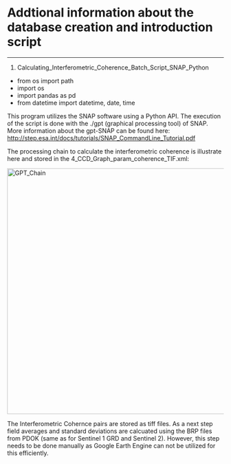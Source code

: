 # Addtional information about the database creation and introduction script

---------------------------------------------------------------------

1) Calculating_Interferometric_Coherence_Batch_Script_SNAP_Python

- from os import path
- import os
- import pandas as pd
- from datetime import datetime, date, time

This program utilizes the SNAP software using a Python API. The execution of the script is done with the ./gpt (graphical processing tool) of SNAP.
More information about the gpt-SNAP can be found here: http://step.esa.int/docs/tutorials/SNAP_CommandLine_Tutorial.pdf

The processing chain to calculate the interferometric coherence is illustrate here and stored in the 4_CCD_Graph_param_coherence_TIF.xml:

<img width="571" alt="GPT_Chain" src="https://user-images.githubusercontent.com/62883629/134313667-aa17db5f-7116-4be4-bf7c-6ca92c170934.PNG">

The Interferometric Cohernce pairs are stored as tiff files. As a next step field averages and standard deviations are calcuated using the BRP files from PDOK (same as for Sentinel 1 GRD and Sentinel 2). However, this step needs to be done manually as Google Earth Engine can not be utilized for this efficiently. 




